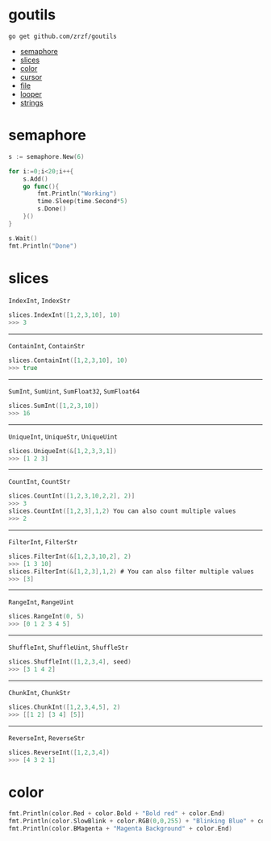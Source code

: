 # goutils

```go get github.com/zrzf/goutils```
- [semaphore](#semaphore)
- [slices](#slices)
- [color](#color)
- [cursor](#cursor)
- [file](#file)
- [looper](#looper)
- [strings](#strings)

# semaphore
```go
s := semaphore.New(6)

for i:=0;i<20;i++{
    s.Add()
    go func(){
        fmt.Println("Working")
        time.Sleep(time.Second*5)
        s.Done()
    }()
}

s.Wait()
fmt.Println("Done")
```

# slices
```IndexInt```, ```IndexStr```
```go
slices.IndexInt([1,2,3,10], 10)
>>> 3
```
---
```ContainInt```, ```ContainStr```
```go
slices.ContainInt([1,2,3,10], 10)
>>> true
```
---
```SumInt```, ```SumUint```, ```SumFloat32```, ```SumFloat64```
```go
slices.SumInt([1,2,3,10])
>>> 16
```
---
```UniqueInt```, ```UniqueStr```, ```UniqueUint```
```go
slices.UniqueInt(&[1,2,3,3,1])
>>> [1 2 3]
```
---
```CountInt```, ```CountStr```
```go
slices.CountInt([1,2,3,10,2,2], 2)]
>>> 3
slices.CountInt([1,2,3],1,2) You can also count multiple values
>>> 2
```
---
```FilterInt```, ```FilterStr```
```go
slices.FilterInt(&[1,2,3,10,2], 2)
>>> [1 3 10]
slices.FilterInt(&[1,2,3],1,2) # You can also filter multiple values
>>> [3]
```
---
```RangeInt```, ```RangeUint```
```go
slices.RangeInt(0, 5)
>>> [0 1 2 3 4 5]
```
---
```ShuffleInt```, ```ShuffleUint```, ```ShuffleStr```
```go
slices.ShuffleInt([1,2,3,4], seed)
>>> [3 1 4 2]
```
---
```ChunkInt```, ```ChunkStr```
```go
slices.ChunkInt([1,2,3,4,5], 2)
>>> [[1 2] [3 4] [5]]
```
---
```ReverseInt```, ```ReverseStr```
```go
slices.ReverseInt([1,2,3,4])
>>> [4 3 2 1]
```

# color
```go
fmt.Println(color.Red + color.Bold + "Bold red" + color.End)
fmt.Println(color.SlowBlink + color.RGB(0,0,255) + "Blinking Blue" + color.End)
fmt.Println(color.BMagenta + "Magenta Background" + color.End)
```
